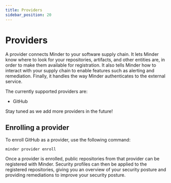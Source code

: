 ```yaml
---
title: Providers
sidebar_position: 20
---
```


# Providers

A provider connects Minder to your software supply chain. It lets Minder know where to look for your repositories, artifacts,
and other entities are, in order to make them available for registration. It also tells Minder how to interact with your
supply chain to enable features such as alerting and remediation. Finally, it handles the way Minder authenticates
to the external service.

The currently supported providers are:
* GitHub

Stay tuned as we add more providers in the future!

## Enrolling a provider

To enroll GitHub as a provider, use the following command:
```
minder provider enroll
```

Once a provider is enrolled, public repositories from that provider can be registered with Minder. Security profiles
can then be applied to the registered repositories, giving you an overview of your security posture and providing
remediations to improve your security posture.


